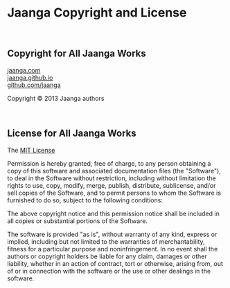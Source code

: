 Jaanga Copyright and License
==============================
<br>

## Copyright for All Jaanga Works

[jaanga.com](http://jaanga.com)  
[jaanga.github.io](http://jaanga.github.io)  
[github.com/jaanga](http://github.com/jaanga)

Copyright &copy; 2013 Jaanga authors

<br>

## License for All Jaanga Works

The [MIT License](http://en.wikipedia.org/wiki/MIT_License)

Permission is hereby granted, free of charge, to any person obtaining a copy
of this software and associated documentation files (the "Software"), to deal
in the Software without restriction, including without limitation the rights
to use, copy, modify, merge, publish, distribute, sublicense, and/or sell
copies of the Software, and to permit persons to whom the Software is
furnished to do so, subject to the following conditions:

The above copyright notice and this permission notice shall be included in
all copies or substantial portions of the Software.

The software is provided "as is", without warranty of any kind, express or
implied, including but not limited to the warranties of merchantability,
fitness for a particular purpose and noninfringement. In no event shall the
authors or copyright holders be liable for any claim, damages or other
liability, whether in an action of contract, tort or otherwise, arising from,
out of or in connection with the software or the use or other dealings in
the software.

<br>